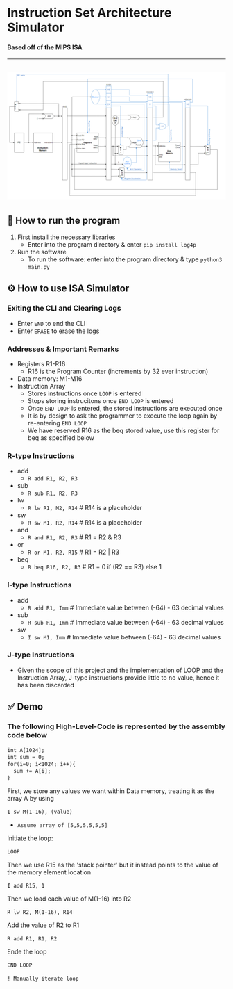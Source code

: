 # Instruction Set Architecture Simulator
#### Based off of the MIPS ISA

---
![Processor Diagram](/processor_diagram.png)
---

## 🚀 How to run the program
1. First install the necessary libraries
    * Enter into the program directory & enter `pip install log4p`
2. Run the software
    * To run the software: enter into the program directory & type
`python3 main.py`

## ⚙️ How to use ISA Simulator
### Exiting the CLI and Clearing Logs
* Enter `END` to end the CLI
* Enter `ERASE` to erase the logs
### Addresses & Important Remarks
* Registers R1-R16
  * R16 is the Program Counter (increments by 32 ever instruction)
* Data memory: M1-M16
* Instruction Array
  * Stores instructions once `LOOP` is entered
  * Stops storing instrucitons once `END LOOP` is entered
  * Once `END LOOP` is entered, the stored instructions are executed once
  * It is by design to ask the programmer to execute the loop again by re-entering `END LOOP`
  * We have reserved R16 as the beq stored value, use this register for beq as specified below

### R-type Instructions
* add
  * `R add R1, R2, R3`
* sub
  * `R sub R1, R2, R3`
* lw
  * `R lw R1, M2, R14` # R14 is a placeholder
* sw
  * `R sw M1, R2, R14` # R14 is a placeholder
* and
  * `R and R1, R2, R3` # R1 = R2 & R3
* or
  * `R or M1, R2, R15` # R1 = R2 | R3
* beq
  * `R beq R16, R2, R3` # R1 = 0 if (R2 == R3) else 1

### I-type Instructions
* add
  * `R add R1, Imm` # Immediate value between (-64) - 63 decimal values
* sub
  * `R sub R1, Imm` # Immediate value between (-64) - 63 decimal values
* sw
  * `I sw M1, Imm` # Immediate value between (-64) - 63 decimal values
### J-type Instructions
* Given the scope of this project and the implementation of LOOP and the Instruction Array, J-type instructions provide little to no value, hence it has been discarded

## ✅ Demo
### The following High-Level-Code is represented by the assembly code below

```
int A[1024];
int sum = 0;
for(i=0; i<1024; i++){
  sum += A[i];
}
```
First, we store any values we want within Data memory, treating it as the array A by using

```
I sw M(1-16), (value)
```
* `Assume array of [5,5,5,5,5,5]`

Initiate the loop:
```
LOOP
```
Then we use R15 as the 'stack pointer' but it instead points to the value of the memory element location

```
I add R15, 1
```

Then we load each value of M(1-16) into R2

```
R lw R2, M(1-16), R14
```

Add the value of R2 to R1

```
R add R1, R1, R2
```
Ende the loop

```
END LOOP
```

` ! Manually iterate loop `